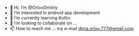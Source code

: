 - 👋 Hi, I’m @OrlovDmitriy
- 👀 I’m interested in android app development
- 🌱 I’m currently learning Kotlin
- 💞️ I’m looking to collaborate on ...
- 📫 How to reach me ... my e-mail dima.orlov.777@gmail.com

<!---
OrlovDmitriy/OrlovDmitriy is a ✨ special ✨ repository because its `README.md` (this file) appears on your GitHub profile.
You can click the Preview link to take a look at your changes.
--->
